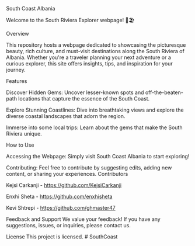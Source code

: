 South Coast Albania

Welcome to the South Riviera Explorer webpage! 🌊🏖️

Overview

This repository hosts a webpage dedicated to showcasing the picturesque beauty, rich culture, and must-visit destinations along the South Riviera of Albania. Whether you're a traveler planning your next adventure or a curious explorer, this site offers insights, tips, and inspiration for your journey.

Features

Discover Hidden Gems: Uncover lesser-known spots and off-the-beaten-path locations that capture the essence of the South Coast.

Explore Stunning Coastlines: Dive into breathtaking views and explore the diverse coastal landscapes that adorn the region.

Immerse into some local trips: Learn about the gems that make the South Riviera unique.

How to Use

Accessing the Webpage: Simply visit South Coast Albania to start exploring!

Contributing: Feel free to contribute by suggesting edits, adding new content, or sharing your experiences.
Contributors

Kejsi Carkanji - https://github.com/KejsiCarkanji

Enxhi Sheta - https://github.com/enxhisheta

Kevi Shtrepi - https://github.com/ghmaster47

Feedback and Support
We value your feedback! If you have any suggestions, issues, or inquiries, please  contact us.

License
This project is licensed. # SouthCoast
